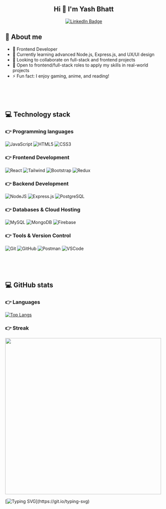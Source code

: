 

<div id="header" align="center">
  <h2> Hi 👋 I'm Yash Bhatt</h2>
  <div id="badges">
    <a href="https://www.linkedin.com/in/yashbhatt30">
      <img src="https://img.shields.io/badge/LinkedIn-blue?style=for-the-badge&logo=linkedin&logoColor=white" alt="LinkedIn Badge"/>
    </a>
  </div>
</div>

## 💫 About me
- 🔭 Frontend Developer
- 🌱 Currently learning advanced Node.js, Express.js, and UX/UI design
- 👯 Looking to collaborate on full-stack and frontend projects
- 🤔 Open to frontend/full-stack roles to apply my skills in real-world projects
- ⚡ Fun fact: I enjoy gaming, anime, and reading!

  
<br/><br/><br/>

## 💻 Technology stack

### 👉 Programming languages
![JavaScript](https://img.shields.io/badge/javascript-%23323330.svg?style=for-the-badge&logo=javascript&logoColor=%23F7DF1E)
![HTML5](https://img.shields.io/badge/html5-%23E34F26.svg?style=for-the-badge&logo=html5&logoColor=white)
![CSS3](https://img.shields.io/badge/css3-%231572B6.svg?style=for-the-badge&logo=css3&logoColor=white)

### 👉 Frontend Development
![React](https://img.shields.io/badge/react-61DAFB.svg?style=for-the-badge&logo=react&logoColor=black)
![Tailwind](https://img.shields.io/badge/tailwindcss-%2338B2AC.svg?style=for-the-badge&logo=tailwind-css&logoColor=white)
![Bootstrap](https://img.shields.io/badge/bootstrap-%238511FA.svg?style=for-the-badge&logo=bootstrap&logoColor=white)
![Redux](https://img.shields.io/badge/redux-%23593d88.svg?style=for-the-badge&logo=redux&logoColor=white)

### 👉 Backend Development
![NodeJS](https://img.shields.io/badge/node.js-6DA55F?style=for-the-badge&logo=node.js&logoColor=white)
![Express.js](https://img.shields.io/badge/express.js-%23404d59.svg?style=for-the-badge&logo=express&logoColor=%2361DAFB)
![PostgreSQL](https://img.shields.io/badge/postgresql-316192.svg?style=for-the-badge&logo=postgresql&logoColor=white)

### 👉 Databases & Cloud Hosting
![MySQL](https://img.shields.io/badge/mysql-4479A1.svg?style=for-the-badge&logo=mysql&logoColor=white)
![MongoDB](https://img.shields.io/badge/MongoDB-green?style=for-the-badge&logo=MongoDB&logoColor=White)
![Firebase](https://img.shields.io/badge/firebase-%23039BE5.svg?style=for-the-badge&logo=firebase)

### 👉 Tools & Version Control
![Git](https://img.shields.io/badge/git%20-%23F05033.svg?&style=for-the-badge&logo=git&logoColor=white)
![GitHub](https://img.shields.io/badge/github-%23121011.svg?style=for-the-badge&logo=github&logoColor=white)
![Postman](https://img.shields.io/badge/Postman-FF6C37?style=for-the-badge&logo=postman&logoColor=white)
![VSCode](https://img.shields.io/badge/VS_Code-%23007ACC.svg?style=for-the-badge&logo=visual-studio-code&logoColor=white)

<br/><br/><br/>

## 💻 GitHub stats

### 👉 Languages
[![Top Langs](https://github-readme-stats.vercel.app/api/top-langs/?username=y-ashbhatt&layout=donut&hide=roff&theme=nightowl)](https://github.com/y-ashbhatt/github-readme-stats)
<br/>
### 👉 Streak
<img align="center" src = "https://github-readme-streak-stats.herokuapp.com?user=y-ashbhatt&theme=nightowl&hide_border=false" width = 500>
<br/>

[![Typing SVG](https://readme-typing-svg.demolab.com?font=Fira+Code&weight=500&size=33&duration=5500&pause=900&width=435&lines=Thanks+for+Visiting!!)](https://git.io/typing-svg)
